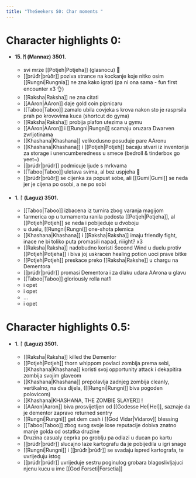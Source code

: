 ```yaml
---
title: "TheSeekers S0: Char moments "
---
```


# Character highlights 0: 

- #### 15. ᛗ (Mannaz) 3501. 
	- svi mrze [[Potjeh|Potjeha]] (glasnocu) 🥲
	- [[þrúđr|þrùðr]] poziva strance na kockanje koje nitko osim [[Rungni|Rungnia]] ne zna kako igrati (pa ni ona sama - fun first encounter x3 👌)
	- [[Raksha|Raksha]] ne zna citati
	- [[AAron|AAron]] daje gold coin pipnicaru
	- [[Taboo|Taboo]] zamalo ubila covjeka s krova nakon sto je rasprsila prah po krovovima kuca (shortcut do gyma)
	- [[Raksha|Raksha]] probija plafon utezima u gymu
	- [[AAron|AAron]] i [[Rungni|Rungni]] scamaju oruzara Dwarven zvrljotinama
	- [[Khashana|Khashana]] velikodusno posuduje pare AAronu
	- [[Khashana|Khashana]] i [[Potjeh|Potjeh]] bacaju stvari iz inventorija za storage i unencumberedness u smece (bedroll & tinderbox go yeet~)
	- [[þrúđr|þrúđr]] podmicuje ljude s mrkvama
	- [[Taboo|Taboo]] uletava svima, al bez uspjeha 🥲
	- [[þrúđr|þrùðr]] se cijenka za popust sobe, ali [[Gumi|Gumi]] se neda jer je cijena po osobi, a ne po sobi
- #### 1. ᛚ (Laguz) 3501. 
	- [[Taboo|Taboo]] izbacena iz turnira zbog varanja magijom
	- farmerica op u turnamentu ranila podosta [[Potjeh|Potjeha]], al [[Potjeh|Potjeh]] se neda i pobijeduje u dvoboju
	- u duelu, [[Rungni|Rungni]] one-shota plemica
	- [[Khashana|Khashana]] i [[Raksha|Raksha]] imaju friendly fight, inace ne bi toliko puta promasili napad, riiight? x3
	- [[Raksha|Raksha]] nadobudno koristi Second Wind u duelu protiv [[Potjeh|Potjeha]] i biva joj uskracen healing potion uoci prave bitke
	- [[Potjeh|Potjeh]] preskace preko [[Raksha|Rakshe]] u chargu na Dementora
	- [[þrúđr|þrúđr]] promasi Dementora i za dlaku udara AArona u glavu
	- [[Taboo|Taboo]] gloriously rolla nat1 
	- i opet
	- i opet
	- ...
	- i opet


# Character highlights 0.5: 

- #### 1. ᛚ (Laguz) 3501. 
	- [[Raksha|Raksha]] killed the Dementor
	- [[Potjeh|Potjeh]] thorn whippom povlaci zombija prema sebi, [[Khashana|Khashana]] koristi svoj opportunity attack i dekapitira zombija svojim glaveom
	- [[Khashana|Khashana]] prepolavlja zadnjeg zombija cleanly, vertikalno, na dva dijela, ([[Rungni|Rungni]] biva pogoden polovicom)
	- [[Khashana|KHASHANA, THE ZOMBIE SLAYER]] ! 
	- [[AAron|Aaron]] biva prosvijetljen od [[Godesse Hel|Hel]], saznaje da je dementor zapravo returned sentry
	- [[Rungni|Rungni]] get dem cash i [[God Vidar|Vidarov]] blessing
	- [[Taboo|Taboo]] zbog svog svoje lose reputacije dobiva znatno manje golda od ostatka druzine
	- Druzina casualy ceprka po groblju pa odlazi u ducan po kartu
	- [[þrúđr|þrúđr]] slucajno laze kartografu da je pobijedila u igri snage 
	- [[Rungni|Rungni]] i [[þrúđr|þrúđr]] se svadaju ispred kartografa, te uvrijeduju istog
	- [[þrúđr|þrúđr]] uvrijeduje sestru poginulog grobara blagoslivljajuci njenu kucu u ime [[God Forseti|Forsetia]]
